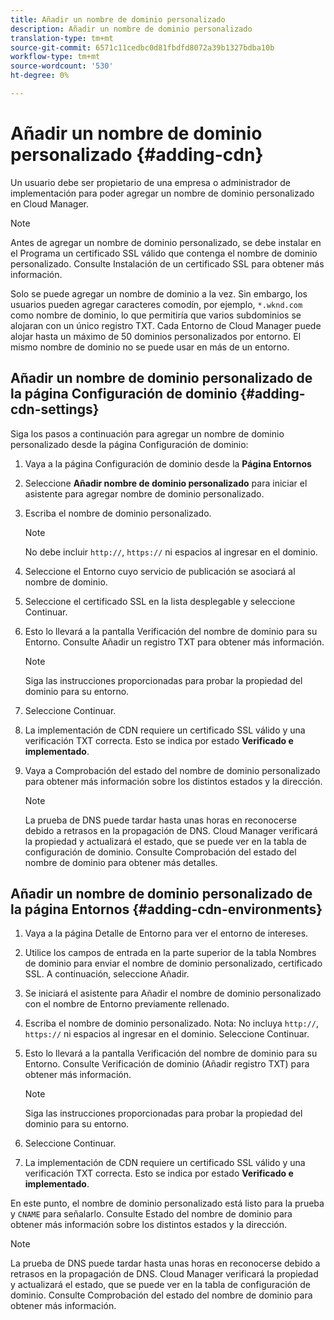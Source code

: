 ```yaml
---
title: Añadir un nombre de dominio personalizado
description: Añadir un nombre de dominio personalizado
translation-type: tm+mt
source-git-commit: 6571c11cedbc0d81fbdfd8072a39b1327bdba10b
workflow-type: tm+mt
source-wordcount: '530'
ht-degree: 0%

---
```



# Añadir un nombre de dominio personalizado {#adding-cdn}

Un usuario debe ser propietario de una empresa o administrador de implementación para poder agregar un nombre de dominio personalizado en Cloud Manager.

>[!NOTE]
>Antes de agregar un nombre de dominio personalizado, se debe instalar en el Programa un certificado SSL válido que contenga el nombre de dominio personalizado. Consulte Instalación de un certificado SSL para obtener más información.

Solo se puede agregar un nombre de dominio a la vez. Sin embargo, los usuarios pueden agregar caracteres comodín, por ejemplo, `*.wknd.com` como nombre de dominio, lo que permitiría que varios subdominios se alojaran con un único registro TXT.
Cada Entorno de Cloud Manager puede alojar hasta un máximo de 50 dominios personalizados por entorno.
El mismo nombre de dominio no se puede usar en más de un entorno.

## Añadir un nombre de dominio personalizado de la página Configuración de dominio {#adding-cdn-settings}

Siga los pasos a continuación para agregar un nombre de dominio personalizado desde la página Configuración de dominio:

1. Vaya a la página Configuración de dominio desde la **Página Entornos**

1. Seleccione **Añadir nombre de dominio personalizado** para iniciar el asistente para agregar nombre de dominio personalizado.

1. Escriba el nombre de dominio personalizado.

   >[!NOTE]
   >No debe incluir `http://`, `https://` ni espacios al ingresar en el dominio.

1. Seleccione el Entorno cuyo servicio de publicación se asociará al nombre de dominio.

1. Seleccione el certificado SSL en la lista desplegable y seleccione Continuar.

1. Esto lo llevará a la pantalla Verificación del nombre de dominio para su Entorno. Consulte Añadir un registro TXT para obtener más información.

   >[!NOTE]
   >Siga las instrucciones proporcionadas para probar la propiedad del dominio para su entorno.

1. Seleccione Continuar.
1. La implementación de CDN requiere un certificado SSL válido y una verificación TXT correcta. Esto se indica por estado **Verificado e implementado**.
1. Vaya a Comprobación del estado del nombre de dominio personalizado para obtener más información sobre los distintos estados y la dirección.

   >[!NOTE]
   >La prueba de DNS puede tardar hasta unas horas en reconocerse debido a retrasos en la propagación de DNS. Cloud Manager verificará la propiedad y actualizará el estado, que se puede ver en la tabla de configuración de dominio. Consulte Comprobación del estado del nombre de dominio para obtener más detalles.

## Añadir un nombre de dominio personalizado de la página Entornos {#adding-cdn-environments}

1. Vaya a la página Detalle de Entorno para ver el entorno de intereses.
1. Utilice los campos de entrada en la parte superior de la tabla Nombres de dominio para enviar el nombre de dominio personalizado, certificado SSL. A continuación, seleccione Añadir.
1. Se iniciará el asistente para Añadir el nombre de dominio personalizado con el nombre de Entorno previamente rellenado.
1. Escriba el nombre de dominio personalizado. Nota: No incluya `http://`, `https://` ni espacios al ingresar en el dominio. Seleccione Continuar.
1. Esto lo llevará a la pantalla Verificación del nombre de dominio para su Entorno. Consulte Verificación de dominio (Añadir registro TXT) para obtener más información.

   >[!NOTE]
   >Siga las instrucciones proporcionadas para probar la propiedad del dominio para su entorno.

1. Seleccione Continuar.
1. La implementación de CDN requiere un certificado SSL válido y una verificación TXT correcta. Esto se indica por estado **Verificado e implementado**.

En este punto, el nombre de dominio personalizado está listo para la prueba y `CNAME` para señalarlo. Consulte Estado del nombre de dominio para obtener más información sobre los distintos estados y la dirección.

>[!NOTE]
>La prueba de DNS puede tardar hasta unas horas en reconocerse debido a retrasos en la propagación de DNS. Cloud Manager verificará la propiedad y actualizará el estado, que se puede ver en la tabla de configuración de dominio. Consulte Comprobación del estado del nombre de dominio para obtener más información.
